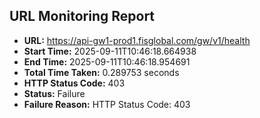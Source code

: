 ## URL Monitoring Report

- **URL:** https://api-gw1-prod1.fisglobal.com/gw/v1/health
- **Start Time:** 2025-09-11T10:46:18.664938
- **End Time:** 2025-09-11T10:46:18.954691
- **Total Time Taken:** 0.289753 seconds
- **HTTP Status Code:** 403
- **Status:** Failure
- **Failure Reason:** HTTP Status Code: 403
